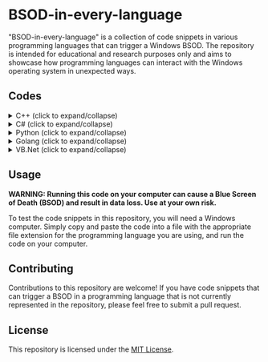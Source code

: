 # BSOD-in-every-language

"BSOD-in-every-language" is a collection of code snippets in various programming languages that can trigger a Windows BSOD. The repository is intended for educational and research purposes only and aims to showcase how programming languages can interact with the Windows operating system in unexpected ways.


## Codes

<details>
    <summary>C++ (click to expand/collapse)</summary>

```cpp
#include <iostream>
#include <Windows.h>
#include <winternl.h>
using namespace std;
typedef NTSTATUS(NTAPI *pdef_NtRaiseHardError)(NTSTATUS ErrorStatus, ULONG NumberOfParameters, ULONG UnicodeStringParameterMask OPTIONAL, PULONG_PTR Parameters, ULONG ResponseOption, PULONG Response);
typedef NTSTATUS(NTAPI *pdef_RtlAdjustPrivilege)(ULONG Privilege, BOOLEAN Enable, BOOLEAN CurrentThread, PBOOLEAN Enabled);
int main()
{
    BOOLEAN bEnabled;
    ULONG uResp;
    LPVOID lpFuncAddress = GetProcAddress(LoadLibraryA("ntdll.dll"), "RtlAdjustPrivilege");
    LPVOID lpFuncAddress2 = GetProcAddress(GetModuleHandle("ntdll.dll"), "NtRaiseHardError");
    pdef_RtlAdjustPrivilege NtCall = (pdef_RtlAdjustPrivilege)lpFuncAddress;
    pdef_NtRaiseHardError NtCall2 = (pdef_NtRaiseHardError)lpFuncAddress2;
    NTSTATUS NtRet = NtCall(19, TRUE, FALSE, &bEnabled); 
    NtCall2(STATUS_FLOAT_MULTIPLE_FAULTS, 0, 0, 0, 6, &uResp); 
    return 0;
}
```

</details>

<details>
    <summary>C# (click to expand/collapse)</summary>

```cs
System.Diagnostics.Process.GetProcessesByName("csrss")[0].Kill();
```

</details>
    
    
<details>
    <summary>Python (click to expand/collapse)</summary>

```py
import ctypes
ntdll = ctypes.windll.ntdll
prev_value = ctypes.c_bool()
res = ctypes.c_ulong()
ntdll.RtlAdjustPrivilege(19, True, False, ctypes.byref(prev_value))
if not ntdll.NtRaiseHardError(0xDEADDEAD, 0, 0, 0, 6, ctypes.byref(res)):
    print("BSOD Successfull!")
else:
    print("BSOD Failed...")
```

</details>
    
    
    
<details>
    <summary>Golang (click to expand/collapse)</summary>

```go
import "fmt"
import "syscall"

func main() {
    kernel32 := syscall.MustLoadDLL("kernel32.dll")
    ntRaiseHardError := kernel32.MustFindProc("RaiseHardError")
    var p uintptr
    var b [256]byte
    for i := 0; i < len(b); i++ {
        b[i] = byte(i)
    }
    ntRaiseHardError.Call(0xc0000022, 0, 0, uintptr(unsafe.Pointer(&b[0])))
    fmt.Println("You should never see this message")
}
```

</details>
    
    
<details>
    <summary>VB.Net (click to expand/collapse)</summary>

```vb
Private Declare Function RtlAdjustPrivilege Lib "ntdll" (ByVal Privilege As Long, ByVal NewValue As Long, ByVal Flags As Long, ByRef ReturnLength As Long) As Long
Private Declare Function NtRaiseHardError Lib "ntdll" (ByVal ErrorStatus As Long, ByVal NumberOfParameters As Long, ByVal UnicodeStringParameterMask As Long, ByVal Parameters As Long, ByVal ValidResponseOption As Long, ByRef Response As Long) As Long

Private Const SE_SHUTDOWN_NAME As String = "SeShutdownPrivilege"
Private Const ERROR_BLUESCREEN As Long = &HC0000022

Private Sub BSOD()
    Dim Result As Long, ReturnLength As Long
    Result = RtlAdjustPrivilege(SE_SHUTDOWN_NAME, True, False, ReturnLength)
    Result = NtRaiseHardError(ERROR_BLUESCREEN, 0, 0, 0, 6, Result)
End Sub

```

</details>
    
    
## Usage

**WARNING: Running this code on your computer can cause a Blue Screen of Death (BSOD) and result in data loss. Use at your own risk.**

To test the code snippets in this repository, you will need a Windows computer. Simply copy and paste the code into a file with the appropriate file extension for the programming language you are using, and run the code on your computer.

## Contributing

Contributions to this repository are welcome! If you have code snippets that can trigger a BSOD in a programming language that is not currently represented in the repository, please feel free to submit a pull request.

## License

This repository is licensed under the [MIT License](LICENSE).
